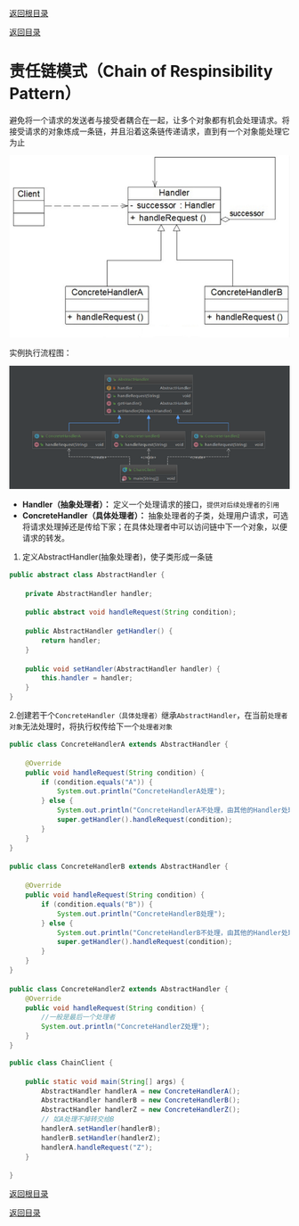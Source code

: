 [返回根目录](/README.md)

[返回目录](../README.md)

# 责任链模式（Chain of Respinsibility Pattern）

避免将一个请求的发送者与接受者耦合在一起，让多个对象都有机会处理请求。将接受请求的对象炼成一条链，并且沿着这条链传递请求，直到有一个对象能处理它为止

![](assets/CORP.jpg)

实例执行流程图：

![](assets/CORP-02.png)

- **Handler（抽象处理者）：** 定义一个处理请求的接口，`提供对后续处理者的引用`
- **ConcreteHandler（具体处理者）：** 抽象处理者的子类，处理用户请求，可选将请求处理掉还是传给下家；在具体处理者中可以访问链中下一个对象，以便请求的转发。

1. 定义AbstractHandler(抽象处理者)，使子类形成一条链

```java
public abstract class AbstractHandler {

    private AbstractHandler handler;

    public abstract void handleRequest(String condition);

    public AbstractHandler getHandler() {
        return handler;
    }

    public void setHandler(AbstractHandler handler) {
        this.handler = handler;
    }
}
```

2.创建若干个`ConcreteHandler（具体处理者）`继承`AbstractHandler`，在当前`处理者对象`无法处理时，将执行权传给下一个`处理者对象` 



```java
public class ConcreteHandlerA extends AbstractHandler {

    @Override
    public void handleRequest(String condition) {
        if (condition.equals("A")) {
            System.out.println("ConcreteHandlerA处理");
        } else {
            System.out.println("ConcreteHandlerA不处理，由其他的Handler处理");
            super.getHandler().handleRequest(condition);
        }
    }
}

public class ConcreteHandlerB extends AbstractHandler {

    @Override
    public void handleRequest(String condition) {
        if (condition.equals("B")) {
            System.out.println("ConcreteHandlerB处理");
        } else {
            System.out.println("ConcreteHandlerB不处理，由其他的Handler处理");
            super.getHandler().handleRequest(condition);
        }
    }
}

public class ConcreteHandlerZ extends AbstractHandler {
    @Override
    public void handleRequest(String condition) {
        //一般是最后一个处理者
        System.out.println("ConcreteHandlerZ处理");
    }
}
```

```java
public class ChainClient {

    public static void main(String[] args) {
        AbstractHandler handlerA = new ConcreteHandlerA();
        AbstractHandler handlerB = new ConcreteHandlerB();
        AbstractHandler handlerZ = new ConcreteHandlerZ();
        // 如A处理不掉转交给B
        handlerA.setHandler(handlerB);
        handlerB.setHandler(handlerZ);
        handlerA.handleRequest("Z");
    }

}
```



[返回根目录](/README.md)

[返回目录](../README.md)
